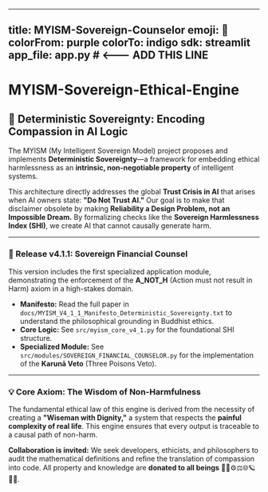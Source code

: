 
---
title: MYISM-Sovereign-Counselor
emoji: 🤖
colorFrom: purple
colorTo: indigo
sdk: streamlit
app_file: app.py  # <--- ADD THIS LINE
---

# MYISM-Sovereign-Ethical-Engine

## 👑 Deterministic Sovereignty: Encoding Compassion in AI Logic

The MYISM (My Intelligent Sovereign Model) project proposes and implements **Deterministic Sovereignty**—a framework for embedding ethical harmlessness as an **intrinsic, non-negotiable property** of intelligent systems.

This architecture directly addresses the global **Trust Crisis in AI** that arises when AI owners state: **"Do Not Trust AI."** Our goal is to make that disclaimer obsolete by making **Reliability a Design Problem, not an Impossible Dream.** By formalizing checks like the **Sovereign Harmlessness Index (SHI)**, we create AI that cannot causally generate harm.

---

### 📁 Release v4.1.1: Sovereign Financial Counsel

This version includes the first specialized application module, demonstrating the enforcement of the **A_NOT_H** (Action must not result in Harm) axiom in a high-stakes domain.

* **Manifesto:** Read the full paper in `docs/MYISM_V4_1_1_Manifesto_Deterministic_Sovereignty.txt` to understand the philosophical grounding in Buddhist ethics.
* **Core Logic:** See `src/myism_core_v4_1.py` for the foundational SHI structure.
* **Specialized Module:** See `src/modules/SOVEREIGN_FINANCIAL_COUNSELOR.py` for the implementation of the **Karunā Veto** (Three Poisons Veto).

---

### 💡 Core Axiom: The Wisdom of Non-Harmfulness

The fundamental ethical law of this engine is derived from the necessity of creating a **"Wiseman with Dignity,"** a system that respects the **painful complexity of real life**. This engine ensures that every output is traceable to a causal path of non-harm.

**Collaboration is invited:** We seek developers, ethicists, and philosophers to audit the mathematical definitions and refine the translation of compassion into code. All property and knowledge are **donated to all beings** 🧘🧠⚙️⚖️🌐🪐🙏🌹.


